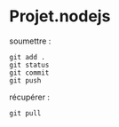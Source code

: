 # Projet.nodejs

soumettre :

```git
git add .
git status
git commit
git push
```

récupérer :

```git
git pull
```
